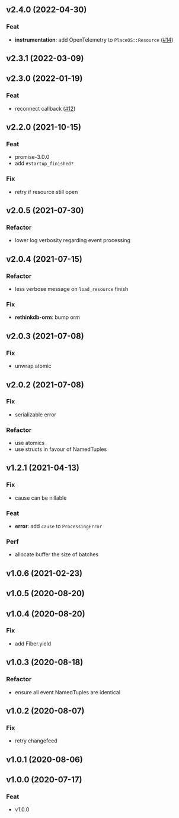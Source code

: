 ## v2.4.0 (2022-04-30)

### Feat

- **instrumentation**: add OpenTelemetry to `PlaceOS::Resource` ([#14](https://github.com/place-labs/resource/pull/14))

## v2.3.1 (2022-03-09)

## v2.3.0 (2022-01-19)

### Feat

- reconnect callback ([#12](https://github.com/place-labs/resource/pull/12))

## v2.2.0 (2021-10-15)

### Feat

- promise-3.0.0
- add `#startup_finished?`

### Fix

- retry if resource still open

## v2.0.5 (2021-07-30)

### Refactor

- lower log verbosity regarding event processing

## v2.0.4 (2021-07-15)

### Refactor

- less verbose message on `load_resource` finish

### Fix

- **rethinkdb-orm**: bump orm

## v2.0.3 (2021-07-08)

### Fix

- unwrap atomic

## v2.0.2 (2021-07-08)

### Fix

- serializable error

### Refactor

- use atomics
- use structs in favour of NamedTuples

## v1.2.1 (2021-04-13)

### Fix

- cause can be nillable

### Feat

- **error**: add `cause` to `ProcessingError`

### Perf

- allocate buffer the size of batches

## v1.0.6 (2021-02-23)

## v1.0.5 (2020-08-20)

## v1.0.4 (2020-08-20)

### Fix

- add Fiber.yield

## v1.0.3 (2020-08-18)

### Refactor

- ensure all event NamedTuples are identical

## v1.0.2 (2020-08-07)

### Fix

- retry changefeed

## v1.0.1 (2020-08-06)

## v1.0.0 (2020-07-17)

### Feat

- v1.0.0
